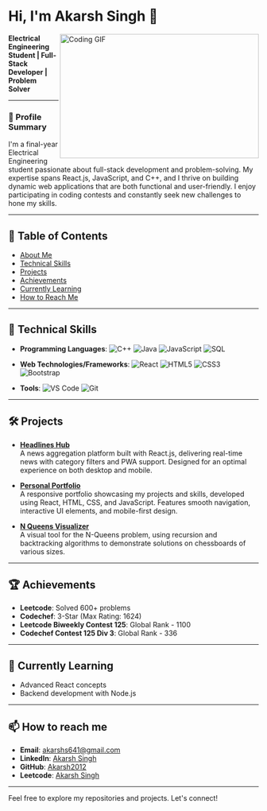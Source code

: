 # Hi, I'm Akarsh Singh 👋

<img align="right" src="https://encrypted-tbn1.gstatic.com/images?q=tbn:ANd9GcQyfyGCAb7soD6qGGf6aUrAnJCHFf-Xt1H2YXao-Msa9lL1Qi5I" width="400" height="250" alt="Coding GIF">

**Electrical Engineering Student | Full-Stack Developer | Problem Solver**

---

### 🚀 Profile Summary
I'm a final-year Electrical Engineering student passionate about full-stack development and problem-solving. My expertise spans React.js, JavaScript, and C++, and I thrive on building dynamic web applications that are both functional and user-friendly. I enjoy participating in coding contests and constantly seek new challenges to hone my skills.

---

## 📑 Table of Contents
- [About Me](#about-me)
- [Technical Skills](#technical-skills)
- [Projects](#projects)
- [Achievements](#achievements)
- [Currently Learning](#currently-learning)
- [How to Reach Me](#how-to-reach-me)

---

## 🔧 Technical Skills
- **Programming Languages**: 
  ![C++](https://img.shields.io/badge/C++-00599C?style=flat&logo=c%2B%2B&logoColor=white)
  ![Java](https://img.shields.io/badge/Java-007396?style=flat&logo=java&logoColor=white)
  ![JavaScript](https://img.shields.io/badge/JavaScript-F7DF1E?style=flat&logo=javascript&logoColor=black)
  ![SQL](https://img.shields.io/badge/SQL-003B57?style=flat&logo=postgresql&logoColor=white)

- **Web Technologies/Frameworks**: 
  ![React](https://img.shields.io/badge/React-61DAFB?style=flat&logo=react&logoColor=black)
  ![HTML5](https://img.shields.io/badge/HTML5-E34F26?style=flat&logo=html5&logoColor=white)
  ![CSS3](https://img.shields.io/badge/CSS3-1572B6?style=flat&logo=css3&logoColor=white)
  ![Bootstrap](https://img.shields.io/badge/Bootstrap-7952B3?style=flat&logo=bootstrap&logoColor=white)

- **Tools**: 
  ![VS Code](https://img.shields.io/badge/VS_Code-007ACC?style=flat&logo=visual-studio-code&logoColor=white)
  ![Git](https://img.shields.io/badge/Git-F05032?style=flat&logo=git&logoColor=white)

---

## 🛠️ Projects

- **[Headlines Hub](https://github.com/Akarsh2012/HeadlinesHub)**  
  A news aggregation platform built with React.js, delivering real-time news with category filters and PWA support. Designed for an optimal experience on both desktop and mobile.

- **[Personal Portfolio](https://akarshsingh-portfolio.netlify.app/)**  
  A responsive portfolio showcasing my projects and skills, developed using React, HTML, CSS, and JavaScript. Features smooth navigation, interactive UI elements, and mobile-first design.

- **[N Queens Visualizer](https://n-queens-visualiser-by-akarsh.netlify.app/)**  
  A visual tool for the N-Queens problem, using recursion and backtracking algorithms to demonstrate solutions on chessboards of various sizes.

---

## 🏆 Achievements
- **Leetcode**: Solved 600+ problems
- **Codechef**: 3-Star (Max Rating: 1624)
- **Leetcode Biweekly Contest 125**: Global Rank - 1100
- **Codechef Contest 125 Div 3**: Global Rank - 336

---

## 🌱 Currently Learning
- Advanced React concepts
- Backend development with Node.js

---

## 📫 How to reach me
- **Email**: [akarshs641@gmail.com](mailto:akarshs641@gmail.com)
- **LinkedIn**: [Akarsh Singh](https://www.linkedin.com/in/akarsh-singh-24436a243/)
- **GitHub**: [Akarsh2012](https://github.com/Akarsh2012)
- **Leetcode**: [Akarsh Singh](https://leetcode.com/u/Akarsh_Singh_2211/)

---

Feel free to explore my repositories and projects. Let's connect!

